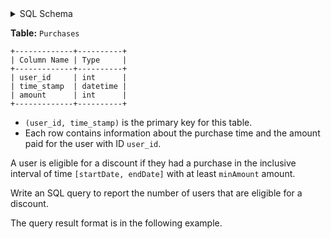 <details>
<summary> SQL Schema</summary>

```sql
DROP TABLE IF EXISTS Purchases;

CREATE TABLE IF NOT EXISTS
  Purchases (user_id int, time_stamp datetime, amount int);

INSERT INTO
  Purchases 
VALUES
  ('1', '2022-04-20 09:03:00', '4416'),
  ('2', '2022-03-19 19:24:02', '678'),
  ('3', '2022-03-18 12:03:09', '4523'),
  ('3', '2022-03-30 09:43:42', '626');
```

</details>

**Table:** `Purchases`

```
+-------------+----------+
| Column Name | Type     |
+-------------+----------+
| user_id     | int      |
| time_stamp  | datetime |
| amount      | int      |
+-------------+----------+
```

- `(user_id, time_stamp)` is the primary key for this table.
- Each row contains information about the purchase time and the amount paid for the user with ID `user_id`.

A user is eligible for a discount if they had a purchase in the inclusive interval of time `[startDate, endDate]` with at least `minAmount` amount.

Write an SQL query to report the number of users that are eligible for a discount.

The query result format is in the following example.